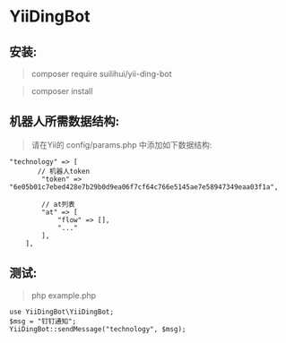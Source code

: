 # YiiDingBot

## 安装:

>  composer require suilihui/yii-ding-bot

>  composer install

## 机器人所需数据结构:
> 请在Yii的 config/params.php 中添加如下数据结构:
```
"technology" => [
	   // 机器人token
        "token" => "6e05b01c7ebed428e7b29b0d9ea06f7cf64c766e5145ae7e58947349eaa03f1a",

        // at列表
        "at" => [
            "flow" => [],
            "..."
        ],
    ],
```

## 测试:
> php example.php
```
use YiiDingBot\YiiDingBot;
$msg = "钉钉通知";
YiiDingBot::sendMessage("technology", $msg);
```